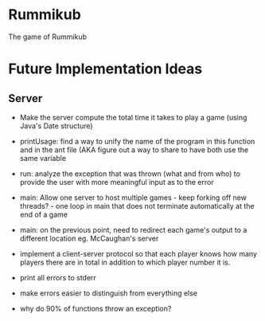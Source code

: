 Rummikub
========

The game of Rummikub

Future Implementation Ideas
============================

Server
-------
- Make the server compute the total time it takes to play a game (using Java's Date structure)
- printUsage: find a way to unify the name of the program in this function and in the ant file (AKA figure out a way to share to have both use the same variable
- run: analyze the exception that was thrown (what and from who) to provide the user with more meaningful input as to the error
- main: Allow one server to host multiple games - keep forking off new threads? - one loop in main that does not terminate automatically at the end of a game
- main: on the previous point, need to redirect each game's output to a different location
	eg. McCaughan's server 

- implement a client-server protocol so that each player knows how many players there are in total in addition to which player number it is.
- print all errors to stderr
- make errors easier to distinguish from everything else

- why do 90% of functions throw an exception?
